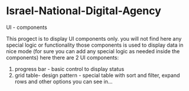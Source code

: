 # Israel-National-Digital-Agency
UI - components

This progect is to display UI components only.
you will not find here any special logic or functionality
those components is used to display data in nice mode (for sure you can add any special logic as needed inside the components)
here there are 2 UI components:
1. progress bar - basic control to display status
2. grid table- design pattern - special table with sort and filter, expand rows and other options you can see in...
